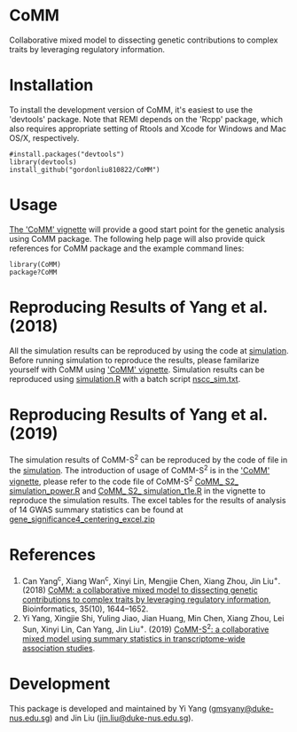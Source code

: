 CoMM
===
Collaborative mixed model to dissecting genetic contributions to complex traits by leveraging regulatory information.

Installation 
===========

To install the development version of CoMM, it's easiest to use the 'devtools' package. Note that REMI depends on the 'Rcpp' package, which also requires appropriate setting of Rtools and Xcode for Windows and Mac OS/X, respectively.

```
#install.packages("devtools")
library(devtools)
install_github("gordonliu810822/CoMM")
```

Usage
===========
[The 'CoMM' vignette](https://github.com/gordonliu810822/CoMM/blob/master/vignettes/CoMM.pdf) will provide a good start point for the genetic analysis using CoMM package. The following help page will also provide quick references for CoMM package and the example command lines:

```
library(CoMM)
package?CoMM
```

Reproducing Results of Yang et al. (2018)
===========
All the simulation results can be reproduced by using the code at [simulation](https://github.com/gordonliu810822/CoMM/tree/master/simulation). Before running simulation to reproduce the results, please familarize yourself with CoMM using ['CoMM' vignette](https://github.com/gordonliu810822/CoMM/blob/master/vignettes/CoMM.pdf). Simulation results can be reproduced using [simulation.R](https://github.com/gordonliu810822/CoMM/blob/master/simulation/simulation.R) with a batch script [nscc_sim.txt](https://github.com/gordonliu810822/CoMM/blob/master/simulation/nscc_sim.txt). 

Reproducing Results of Yang et al. (2019)
===========
The simulation results of CoMM-S<sup>2</sup> can be reproduced by the code of file in the [simulation](https://github.com/gordonliu810822/CoMM/tree/master/simulation). The introduction of usage of CoMM-S<sup>2</sup> is in the ['CoMM' vignette](https://github.com/gordonliu810822/CoMM/blob/master/vignettes/CoMM.pdf), please refer to the code file of CoMM-S<sup>2</sup> [CoMM_ S2_ simulation_power.R](https://github.com/gordonliu810822/CoMM/blob/master/simulation/CoMM_S2_simulation_power.R) and [CoMM_ S2_ simulation_t1e.R](https://github.com/gordonliu810822/CoMM/blob/master/simulation/CoMM_S2_simulation_t1e.R) in the vignette to reproduce the simulation results. The excel tables for the results of analysis of 14 GWAS summary statistics can be found at  [gene_significance4_centering_excel.zip](https://github.com/gordonliu810822/CoMM/blob/master/Results/gene_significance4_centering_excel.zip)



References
==========
1. Can Yang<sup>c</sup>,
Xiang Wan<sup>c</sup>, 
Xinyi Lin, Mengjie Chen, Xiang Zhou, 
Jin Liu<sup>+</sup>. (2018) [CoMM: a collaborative mixed model to dissecting genetic contributions to complex traits by leveraging regulatory information](https://academic.oup.com/bioinformatics/advance-article/doi/10.1093/bioinformatics/bty865/5123355), Bioinformatics, 35(10), 1644–1652.
2. Yi Yang, Xingjie Shi, Yuling Jiao, Jian Huang, Min Chen, Xiang Zhou, Lei Sun, Xinyi Lin, Can Yang, Jin Liu<sup>+</sup>. (2019) [CoMM-S<sup>2</sup>: a collaborative mixed model using summary statistics in transcriptome-wide association studies](https://www.biorxiv.org/content/biorxiv/early/2019/05/29/652263.full.pdf).

Development
===========

This package is developed and maintained by Yi Yang (gmsyany@duke-nus.edu.sg) and Jin Liu (jin.liu@duke-nus.edu.sg).
